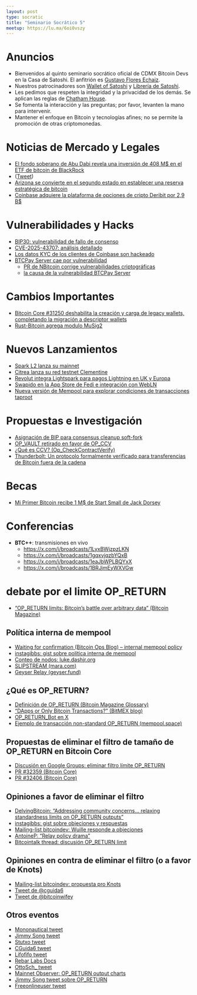```yaml
---
layout: post
type: socratic
title: "Seminario Socrático 5"
meetup: https://lu.ma/6oi0vszy
---
```


# Anuncios

- Bienvenidos al quinto seminario socrático oficial de CDMX Bitcoin Devs en la Casa de Satoshi. El anfitrión es [Gustavo Flores Echaiz](https://x.com/gustavojfe).  
- Nuestros patrocinadores son [Wallet of Satoshi](https://www.walletofsatoshi.com/) y [Librería de Satoshi](https://libreriadesatoshi.com/).  
- Les pedimos que respeten la integridad y la privacidad de los demás. Se aplican las reglas de [Chatham House](https://www.chathamhouse.org/about-us/chatham-house-rule).
- Se fomenta la interacción y las preguntas; por favor, levanten la mano para intervenir.  
- Mantener el enfoque en Bitcoin y tecnologías afines; no se permite la promoción de otras criptomonedas.  

# Noticias de Mercado y Legales

- [El fondo soberano de Abu Dabi revela una inversión de 408 M$ en el ETF de bitcoin de BlackRock](https://bitcoinmagazine.com/news/abu-dhabis-sovereign-wealth-fund-reveals-408-million-investment-in-blackrocks-bitcoin-etf) 
- ([Tweet](https://x.com/BitcoinMagazine/status/1921885610077249614))  
- [Arizona se convierte en el segundo estado en establecer una reserva estratégica de bitcoin](https://bitcoinmagazine.com/news/arizona-becomes-second-state-to-establish-strategic-bitcoin-reserve)  
- [Coinbase adquiere la plataforma de opciones de cripto Deribit por 2,9 B$](https://bitcoinmagazine.com/news/coinbase-to-acquire-bitcoin-and-crypto-options-platform-deribit-for-2-9b)  

# Vulnerabilidades y Hacks

- [BIP30: vulnerabilidad de fallo de consenso](https://bitcoinops.org/en/newsletters/2025/05/09/#bip30-consensus-failure-vulnerability)  
- [CVE-2025-43707: análisis detallado](https://antoinep.com/posts/cve-2025-43707/)  
- [Los datos KYC de los clientes de Coinbase son hackeado](https://x.com/cointelegraph/status/1922977880314654962)  
- [BTCPay Server cae por vulnerabilidad](https://x.com/BtcpayServer/status/1922845019494318519)
    - [PR de NBitcoin corrige vulnerabilidades criptográficas](https://github.com/MetacoSA/NBitcoin/pull/1269)
    - [la causa de la vulnerabilidad BTCPay Server](https://x.com/orangesurfbtc/status/1922805111522206100)

# Cambios Importantes

- [Bitcoin Core #31250 deshabilita la creación y carga de legacy wallets, completando la migración a descriptor wallets](https://github.com/bitcoin/bitcoin/pull/31250)
- [Rust-Bitcoin agrega modulo MuSig2](https://github.com/rust-bitcoin/rust-secp256k1/pull/716)  

# Nuevos Lanzamientos

- [Spark L2 lanza su mainnet](https://x.com/buildonspark)  
- [Citrea lanza su red testnet Clementine](https://www.blog.citrea.xyz/unveiling-clementine/)  
- [Revolut integra Lightspark para pagos Lightning en UK y Europa](https://bitcoinmagazine.com/news/revolut-integrates-lightspark-for-lightning-fast-bitcoin-payments-in-the-uk-and-europe)  
- [Swapido en la App Store de Fedi e integración con WebLN](https://x.com/fedibtc/status/1915725879570804876)  
- [Nueva versión de Mempool para explorar condiciones de transacciones taproot](https://x.com/mempool/status/1911389181101679080)  

# Propuestas e Investigación

- [Asignación de BIP para consensus cleanup soft-fork](https://github.com/bitcoin/bips/pull/1800)  
- [OP_VAULT retirado en favor de OP_CCV](https://github.com/bitcoin/bips/pull/1848)  
- [¿Qué es CCV? (Op_CheckContractVerify)](https://delvingbitcoin.org/t/op-checkcontractverify-and-its-amount-semantic/1527/1)  
- [Thunderbolt: Un protocolo formalmente verificado para transferencias de Bitcoin fuera de la cadena](https://eprint.iacr.org/2025/709.pdf)  

# Becas

- [Mi Primer Bitcoin recibe 1 M$ de Start Small de Jack Dorsey](https://x.com/MyfirstBitcoin_/status/1922287023936647288)  

# Conferencias

- **BTC++**: transmisiones en vivo  
  - https://x.com/i/broadcasts/1LyxBWjzpzLKN  
  - https://x.com/i/broadcasts/1gqxvjqzbYQxB  
  - https://x.com/i/broadcasts/1eaJbWPLBQYxX  
  - https://x.com/i/broadcasts/1BRJjmEyWXVGw

# debate por el limite OP_RETURN

- [“OP_RETURN limits: Bitcoin’s battle over arbitrary data” (Bitcoin Magazine)](https://bitcoinmagazine.com/technical/op_return-limits-bitcoins-battle-over-arbitrary-data)

## Política interna de mempool

- [Waiting for confirmation (Bitcoin Ops Blog) – internal mempool policy](https://bitcoinops.org/en/blog/waiting-for-confirmation/)  
- [instagibbs: gist sobre política interna de mempool](https://gist.github.com/instagibbs/ee32be0126ec132213205b25b80fb3e8)  
- [Conteo de nodos: luke.dashjr.org](https://luke.dashjr.org/programs/bitcoin/files/charts/software.html)  
- [SLIPSTREAM (mara.com)](https://slipstream.mara.com/)  
- [Geyser Relay (geyser.fund)](https://geyser.fund/project/librerelay)

## ¿Qué es OP_RETURN?

- [Definición de OP_RETURN (Bitcoin Magazine Glossary)](https://bitcoinmagazine.com/glossary/op_return)  
- [“DApps or Only Bitcoin Transactions?” (BitMEX blog)](https://blog.bitmex.com/dapps-or-only-bitcoin-transactions-the-2014-debate/)  
- [OP_RETURN_Bot en X](https://x.com/OP_RETURN_Bot)  
- [Ejemplo de transacción non-standard OP_RETURN (mempool.space)](https://mempool.space/tx/ec93ef6935140d3604e8caac1784d2fb21963f279a5243a10c5365a400c4715d)

## Propuestas de eliminar el filtro de tamaño de OP_RETURN en Bitcoin Core

- [Discusión en Google Groups: eliminar filtro límite OP_RETURN](https://groups.google.com/g/bitcoindev/c/d6ZO7gXGYbQ)  
- [PR #32359 (Bitcoin Core)](https://github.com/bitcoin/bitcoin/pull/32359)  
- [PR #32406 (Bitcoin Core)](https://github.com/bitcoin/bitcoin/pull/32406)

## Opiniones a favor de eliminar el filtro

- [DelvingBitcoin: “Addressing community concerns… relaxing standardness limits on OP_RETURN outputs”](https://delvingbitcoin.org/t/addressing-community-concerns-and-objections-regarding-my-recent-proposal-to-relax-bitcoin-cores-standardness-limits-on-op-return-outputs/1697)  
- [instagibbs: gist sobre objeciones y respuestas](https://gist.github.com/instagibbs/c436110890ab25aa9997b13c2270d5ce)  
- [Mailing-list bitcoindev: Wuille responde a objeciones](https://mailing-list.bitcoindevs.xyz/bitcoindev/QMywWcEgJgWmiQzASR17Dt42oLGgG-t3bkf0vzGemDVNVnvVaD64eM34nOQHlBLv8nDmeBEyTXvBUkM2hZEfjwMTrzzoLl1_62MYPz8ZThs=@wuille.net/)  
- [AntoineP: “Relay policy drama”](https://antoinep.com/posts/relay_policy_drama/)  
- [Bitcointalk thread: discusión OP_RETURN limit](https://bitcointalk.org/index.php?topic=5539943.msg65335891#msg65335891)

## Opiniones en contra de eliminar el filtro (o a favor de Knots)

- [Mailing-list bitcoindev: propuesta pro Knots](https://mailing-list.bitcoindevs.xyz/bitcoindev/f4f6831a-d6b8-4f32-8a4e-c0669cc0a7b8n@googlegroups.com/)  
- [Tweet de @cguida6](https://x.com/cguida6/status/1920490816352485727)  
- [Tweet de @bitcoinwifey](https://x.com/bitcoinwifey/status/1920279809210400979)

## Otros eventos

- [Mononautical tweet](https://x.com/mononautical/status/1919090261654638954)  
- [Jimmy Song tweet](https://x.com/jimmysong/status/1922112890980729156)  
- [Stutxo tweet](https://x.com/stutxo/status/1923023753040015687)  
- [CGuida6 tweet](https://x.com/cguida6/status/1922845679677845532)  
- [Lifofifo tweet](https://x.com/lifofifo/status/1922695983512588482)  
- [Rebar Labs Docs](https://docs.rebarlabs.io/)  
- [OttoSch_ tweet](https://x.com/ottosch_/status/1922767643771126018)  
- [Mainnet Observer: OP_RETURN output charts](https://mainnet.observer/charts/output-opreturn-amount/)  
- [Jimmy Song tweet sobre OP_RETURN](https://x.com/jimmysong/status/1922319485941530961)  
- [Freeonlineuser tweet](https://x.com/freeonlineuser/status/1922070187865493599)  
